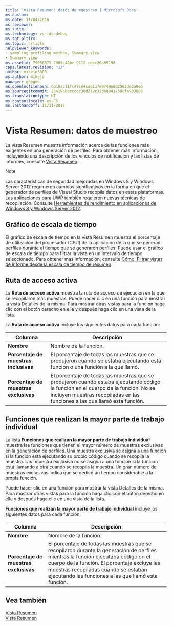 ```yaml
---
title: 'Vista Resumen: datos de muestreo | Microsoft Docs'
ms.custom: 
ms.date: 11/04/2016
ms.reviewer: 
ms.suite: 
ms.technology: vs-ide-debug
ms.tgt_pltfrm: 
ms.topic: article
helpviewer_keywords:
- sampling profiling method, Summary view
- Summary view
ms.assetid: 79056873-2985-40be-9112-cdbc26a65156
caps.latest.revision: "13"
author: mikejo5000
ms.author: mikejo
manager: ghogen
ms.openlocfilehash: bb10ac11fc49ce4ca6137e9749e802563de2a0e5
ms.sourcegitcommit: 26419ab0cccdc30d279c32d6a841758cfa903806
ms.translationtype: HT
ms.contentlocale: es-ES
ms.lasthandoff: 11/11/2017
---
```

# <a name="summary-view---sampling-data"></a>Vista Resumen: datos de muestreo
La vista Resumen muestra información acerca de las funciones más exigentes en una generación de perfiles. Para obtener más información, incluyendo una descripción de los vínculos de notificación y las listas de informes, consulte [Vista Resumen](../profiling/summary-view.md).  
  
> [!NOTE]
>  Las características de seguridad mejoradas en Windows 8 y Windows Server 2012 requirieron cambios significativos en la forma en que el generador de perfiles de Visual Studio recopila datos en estas plataformas. Las aplicaciones para UWP también requieren nuevas técnicas de recopilación. Consulte [Herramientas de rendimiento en aplicaciones de Windows 8 y Windows Server 2012](../profiling/performance-tools-on-windows-8-and-windows-server-2012-applications.md).  
  
## <a name="timeline-graph"></a>Gráfico de escala de tiempo  
 El gráfico de escala de tiempo en la vista Resumen muestra el porcentaje de utilización del procesador (CPU) de la aplicación de la que se generan perfiles durante el tiempo que se generaron perfiles. Puede usar el gráfico de escala de tiempo para filtrar la vista en un intervalo de tiempo seleccionado. Para obtener más información, consulte [Cómo: Filtrar vistas de informe desde la escala de tiempo de resumen](../profiling/how-to-filter-report-views-from-the-summary-timeline.md).  
  
## <a name="hot-path"></a>Ruta de acceso activa  
 La **Ruta de acceso activa** muestra la ruta de acceso de ejecución en la que se recopilaron más muestras. Puede hacer clic en una función para mostrar la vista Detalles de la misma. Para mostrar otras vistas para la función haga clic con el botón derecho en ella y después haga clic en una vista de la lista.  
  
 La **Ruta de acceso activa** incluye los siguientes datos para cada función:  
  
|Columna|Descripción|  
|------------|-----------------|  
|**Nombre**|Nombre de la función.|  
|**Porcentaje de muestras inclusivas**|El porcentaje de todas las muestras que se produjeron cuando se estaba ejecutando esta función o una función a la que llamó.|  
|**Porcentaje de muestras exclusivas**|El porcentaje de todas las muestras que se produjeron cuando estaba ejecutando código la función en el cuerpo de la función. No se incluyen muestras recopiladas en las funciones a las que llamó esta función.|  
  
## <a name="functions-doing-most-individual-work"></a>Funciones que realizan la mayor parte de trabajo individual  
 La lista **Funciones que realizan la mayor parte de trabajo individual** muestra las funciones que tienen el mayor número de muestras exclusivas en la generación de perfiles. Una muestra exclusiva se asigna a una función si la función está ejecutando su propio código cuando se recopila la muestra. Una muestra exclusiva no se asigna a una función si la función está llamando a otra cuando se recopila la muestra. Un gran número de muestras exclusivas indica que se dedicó un tiempo considerable a la propia función.  
  
 Puede hacer clic en una función para mostrar la vista Detalles de la misma. Para mostrar otras vistas para la función haga clic con el botón derecho en ella y después haga clic en una vista de la lista.  
  
 **Funciones que realizan la mayor parte de trabajo individual** incluye los siguientes datos para cada función:  
  
|Columna|Descripción|  
|------------|-----------------|  
|**Nombre**|Nombre de la función.|  
|**Porcentaje de muestras exclusivas**|El porcentaje de todas las muestras que se recopilaron durante la generación de perfiles mientras la función ejecutaba código en el cuerpo de la función. El porcentaje excluye las muestras recopiladas cuando se estaban ejecutando las funciones a las que llamó esta función.|  
  
## <a name="see-also"></a>Vea también  
 [Vista Resumen](../profiling/summary-view-dotnet-memory-data.md)   
 [Vista Resumen](../profiling/summary-view-instrumentation-data.md)